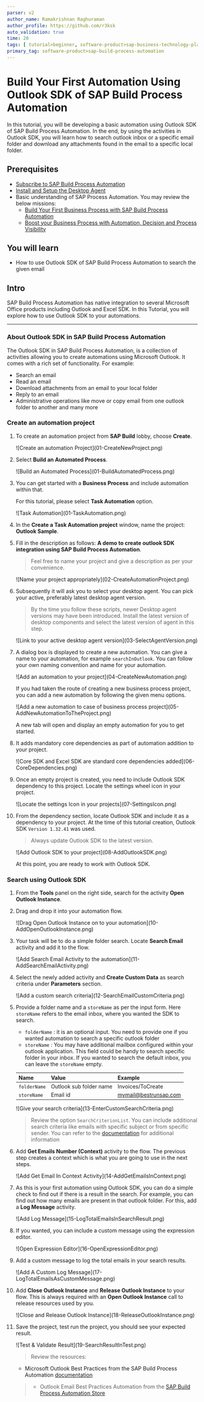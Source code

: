 ```yaml
---
parser: v2
author_name: Ramakrishnan Raghuraman
author_profile: https://github.com/r3ksk
auto_validation: true
time: 20
tags: [ tutorial>beginner, software-product>sap-business-technology-platform, tutorial>free-tier]
primary_tag: software-product>sap-build-process-automation
---
```


# Build Your First Automation Using Outlook SDK of SAP Build Process Automation
<!-- description --> In this tutorial, you will be developing a basic automation using Outlook SDK of SAP Build Process Automation. In the end, by using the activities in Outlook SDK, you will learn how to search outlook inbox or a specific email folder and download any attachments found in the email to a specific local folder.

## Prerequisites
- [Subscribe to SAP Build Process Automation](spa-subscribe-booster)
- [Install and Setup the Desktop Agent](spa-setup-desktop-3-0-agent)
- Basic understanding of SAP Process Automation. You may review the below missions:
    - [Build Your First Business Process with SAP Build Process Automation](mission.sap-process-automation)
    - [Boost your Business Process with Automation, Decision and Process Visibility](mission.sap-process-automation-boost)

## You will learn
  - How to use Outlook SDK of SAP Build Process Automation to search the given email

## Intro
SAP Build Process Automation has native integration to several Microsoft Office products including Outlook and Excel SDK. In this Tutorial, you will explore how to use Outlook SDK to your automations.


---

### About Outlook SDK in SAP Build Process Automation


The Outlook SDK in SAP Build Process Automation, is a collection of activities allowing you to create automations using Microsoft Outlook. It comes with a rich set of functionality. For example:

- Search an email
- Read an email
- Download attachments from an email to your local folder
- Reply to an email
- Administrative operations like move or copy email from one outlook folder to another and many more


### Create an automation project


1.  To create an automation project from **SAP Build** lobby, choose **Create**.

    <!-- border -->![Create an automation Project](01-CreateNewProject.png)

2. Select **Build an Automated Process**.

    <!-- border -->![Build an Automated Process](01-BuildAutomatedProcess.png)

3. You can get started with a **Business Process** and include automation within that.

    For this tutorial, please select **Task Automation** option.

    <!-- border -->![Task Automation](01-TaskAutomation.png)

4. In the **Create a Task Automation project** window, name the project: **Outlook Sample**.

5. Fill in the description as follows: **A demo to create outlook SDK integration using SAP Build Process Automation**.

    > Feel free to name your project and give a description as per your convenience.

    <!-- border -->![Name your project appropriately](02-CreateAutomationProject.png)

6.  Subsequently it will ask you to select your desktop agent. You can pick your active, preferably latest desktop agent version.

    > By the time you follow these scripts, newer Desktop agent versions may have been introduced. Install the latest version of desktop components and select the latest version of agent in this step.

    <!-- border -->![Link to your active desktop agent version](03-SelectAgentVersion.png)

7.  A dialog box is displayed to create a new automation. You can give a name to your automation, for example `searchInOutlook`. You can follow your own naming convention and name for your automation.

    <!-- border -->![Add an automation to your project](04-CreateNewAutomation.png)

    If you had taken the route of creating a new business process project, you can add a new automation by following the given menu options.

    <!-- border -->![Add a new automation to case of business process project](05-AddNewAutomationToTheProject.png)

    A new tab will open and display an empty automation for you to get started.

8.  It adds mandatory core dependencies as part of automation addition to your project.

    <!-- border -->![Core SDK and Excel SDK are standard core dependencies added](06-CoreDependencies.png)

9.  Once an empty project is created, you need to include Outlook SDK dependency to this project. Locate the settings wheel icon in your project.

    <!-- border -->![Locate the settings Icon in your projects](07-SettingsIcon.png)

10. From the dependency section, locate Outlook SDK and include it as a dependency to your project. At the time of this tutorial creation, Outlook SDK `Version 1.32.41` was used.

    > Always update Outlook SDK to the latest version.

    <!-- border -->![Add Outlook SDK to your project](08-AddOutlookSDK.png)

    At this point, you are ready to work with Outlook SDK.


### Search using Outlook SDK


1.  From the **Tools** panel on the right side, search for the activity **Open Outlook Instance**.

2.  Drag and drop it into your automation flow.

    <!-- border -->![Drag Open Outlook Instance on to your automation](10-AddOpenOutlookInstance.png)

3.  Your task will be to do a simple folder search. Locate **Search Email** activity and add it to the flow.

    <!-- border -->![Add Search Email Activity to the automation](11-AddSearchEmailActivity.png)

4.  Select the newly added activity and **Create Custom Data** as search criteria under **Parameters** section.

    <!-- border -->![Add a custom search criteria](12-SearchEmailCustomCriteria.png)

5.  Provide a folder name and a `storeName` as per the input form. Here `storeName` refers to the email inbox, where you wanted the SDK to search.
    - `folderName` : it is an optional input. You need to provide one if you wanted automation to search a specific outlook folder
    - `storeName` : You may have additional mailbox configured within your outlook application. This field could be handy to search specific folder in your inbox. If you wanted to search the default inbox, you can leave the `storeName` empty.


    | Name         | Value                     | Example
    | :------------| :------------------------ | :---------------------
    | `folderName` | Outlook sub folder name | Invoices/ToCreate
    | `storeName`  | Email id               | mymail@bestrunsap.com

    <!-- border -->![Give your search criteria](13-EnterCustomSearchCriteria.png)

    > Review the option `SearchCriterionList`. You can include additional search criteria like emails with specific subject or from specific sender. You can refer to the [documentation](https://help.sap.com/doc/e57d7b179db649e6b5f2d26d9894f9d9/Cloud/en-US/datatypes/emailSearchCriterion.html) for additional information

6.  Add **Get Emails Number (Context)** activity to the flow. The previous step creates a context which is what you are going to use in the next steps.

    <!-- border -->![Add Get Email In Context Activity](14-AddGetEmailsInContext.png)

7.  As this is your first automation using Outlook SDK, you can do a simple check to find out if there is a result in the search. For example, you can find out how many emails are present in that outlook folder. For this, add a **Log Message** activity.

    <!-- border -->![Add Log Message](15-LogTotalEmailsInSearchResult.png)

8.  If you wanted, you can include a custom message using the expression editor.

    <!-- border -->![Open Expression Editor](16-OpenExpressionEditor.png)

9.  Add a custom message to log the total emails in your search results.

    <!-- border -->![Add A Custom Log Message](17-LogTotalEmailsAsCustomMessage.png)

10. Add **Close Outlook Instance** and **Release Outlook Instance** to your flow. This is always required with an **Open Outlook Instance** call to release resources used by you.

    <!-- border -->![Close and Release Outlook Instance](18-ReleaseOutlookInstance.png)

11. Save the project, test run the project, you should see your expected result.

    <!-- border -->![Test & Validate Result](19-SearchResultInTest.png)

    > Review the resources:
    >    
    - Microsoft Outlook Best Practices from the SAP Build Process Automation [documentation](https://help.sap.com/docs/IRPA/8e71b41b9ea043c8bccee01a10d6ba72/5a48c81502db40b08e4aac866e04592a.html)
    >- Outlook Email Best Practices Automation from the [SAP Build Process Automation Store](https://irpa.store.sap.com/#/package/a4c61c62-356e-4165-bdcb-bef08e236cf5)
